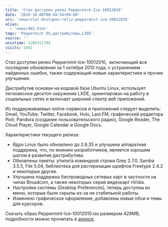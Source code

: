```yaml
---
title: 'Стал доступен релиз Peppermint-Ice-10012010'
date: '2010-10-06T00:49:54+04:00'
uri: 'news/stal-dostupen-reliz-peppermint-ice-10012010'
alias: 
  - 'news/492.html'
tags: 'Peppermint OS,дистрибутивы,LXDE'
source: ''
unixtime: 1286311794
visits: 1441
---
```

Стал доступен релиз Peppermint-Ice-10012010,  включающий все последние обновления за 1 октября 2010 года, с устранением найденных ошибок, также содержащий новые характеристики и прочие улучшения. 

Дистрибутив основан на кодовой базе Ubuntu Linux, использует  легковесное десктоп окружение LXDE, ориентирован на работу в социальных сетях и включает широкий спектр веб приложений.

Из поддерживаемых online-сервисов и приложений следует выделить: Gmail, YouTube, Twitter, Facebook, Hulu, Last.FM, графический редактора Pixlr, Pandora (создание пользовательского радио), Google Reader, The Cloud Player, Google Calendar и Google Docs.

Характеристики текущего релиза:

*   Ядро Linux было обновлено до 2.6.35 и улучшена аппаратная поддержка, что, по мнению разработчиков, является хорошим шагом в развитие дистрибутива.
*   Обновлены пакеты: утилита командной строки Grep 2.7.0, Samba 3.5.5, File 5.04, библиотека для растеризации шрифтов Freetype 2.4.2 и некоторые другие.
*   Улучшена поддержка беспроводных сетевых карт в частности на чипах Broadcom, а также некоторых серий видеокарт nVidia.
*   Настройки системы (Desktop Preferences), теперь доступны из меню, которые были скрыты из-за не стабильной работы.
*   Изменено графическое оформление, добавлены новые обои и темы для курсоров.

Скачать образ Peppermint-Ice-10012010.iso размером 429MB, подробности можно прочитать в [анонсе](http://peppermintos.com/2010/10/new-version-of-peppermint-ice-now-available/).
